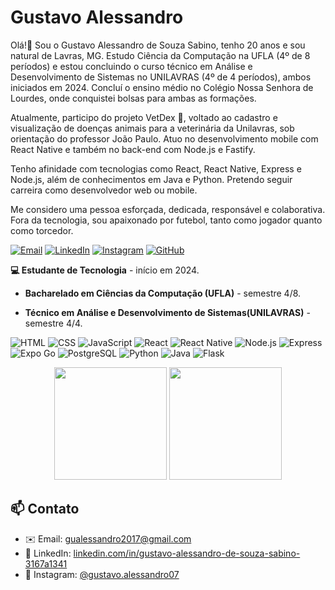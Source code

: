 # Gustavo Alessandro

Olá!👋 Sou o Gustavo Alessandro de Souza Sabino, tenho 20 anos e sou natural de Lavras, MG. Estudo Ciência da Computação na UFLA (4º de 8 períodos) e estou concluindo o curso técnico em Análise e Desenvolvimento de Sistemas no UNILAVRAS (4º de 4 períodos), ambos iniciados em 2024. Concluí o ensino médio no Colégio Nossa Senhora de Lourdes, onde conquistei bolsas para ambas as formações.

Atualmente, participo do projeto VetDex 🐾, voltado ao cadastro e visualização de doenças animais para a veterinária da Unilavras, sob orientação do professor João Paulo. Atuo no desenvolvimento mobile com React Native e também no back-end com Node.js e Fastify.

Tenho afinidade com tecnologias como React, React Native, Express e Node.js, além de conhecimentos em Java e Python. Pretendo seguir carreira como desenvolvedor web ou mobile.

Me considero uma pessoa esforçada, dedicada, responsável e colaborativa. Fora da tecnologia, sou apaixonado por futebol, tanto como jogador quanto como torcedor.

[![Email](https://img.shields.io/badge/Email-D14836?style=for-the-badge&logo=gmail&logoColor=white)](mailto:gualessandro2017@gmail.com)
[![LinkedIn](https://img.shields.io/badge/LinkedIn-0A66C2?style=for-the-badge&logo=linkedin&logoColor=white)](https://www.linkedin.com/in/gustavo-alessandro-de-souza-sabino-3167a1341)
[![Instagram](https://img.shields.io/badge/Instagram-E4405F?style=for-the-badge&logo=instagram&logoColor=white)](https://www.instagram.com/gustavo.alessandro07/)
[![GitHub](https://img.shields.io/badge/GitHub-100000?style=for-the-badge&logo=github&logoColor=white)](https://github.com/GUSTAVO-ALESSANDRO)

__💻 Estudante de Tecnologia__ - início em 2024.

- **Bacharelado em Ciências da Computação (UFLA)** - semestre 4/8.

- **Técnico em Análise e Desenvolvimento de Sistemas(UNILAVRAS)** - semestre 4/4.

![HTML](https://img.shields.io/badge/HTML5-E34F26?style=for-the-badge&logo=html5&logoColor=white)
![CSS](https://img.shields.io/badge/CSS3-1572B6?style=for-the-badge&logo=css3&logoColor=white)
![JavaScript](https://img.shields.io/badge/JavaScript-F7DF1E?style=for-the-badge&logo=javascript&logoColor=black)
![React](https://img.shields.io/badge/React-20232A?style=for-the-badge&logo=react&logoColor=61DAFB)
![React Native](https://img.shields.io/badge/React_Native-20232A?style=for-the-badge&logo=react&logoColor=61DAFB)
![Node.js](https://img.shields.io/badge/Node.js-339933?style=for-the-badge&logo=nodedotjs&logoColor=white)
![Express](https://img.shields.io/badge/Express.js-000000?style=for-the-badge&logo=express&logoColor=white)
![Expo Go](https://img.shields.io/badge/Expo-000020?style=for-the-badge&logo=expo&logoColor=white)
![PostgreSQL](https://img.shields.io/badge/PostgreSQL-316192?style=for-the-badge&logo=postgresql&logoColor=white)
![Python](https://img.shields.io/badge/Python-3776AB?style=for-the-badge&logo=python&logoColor=white)
![Java](https://img.shields.io/badge/Java-007396?style=for-the-badge&logo=java&logoColor=white)
![Flask](https://img.shields.io/badge/Flask-000000?style=for-the-badge&logo=flask&logoColor=white)


<p align="center">
  <img src="https://github-readme-stats.vercel.app/api?username=GUSTAVO-ALESSANDRO&show_icons=true&theme=tokyonight" height="180em"/>
  <img src="https://github-readme-stats.vercel.app/api/top-langs/?username=GUSTAVO-ALESSANDRO&layout=compact&theme=tokyonight" height="180em"/>
</p>

## 📫 Contato

- ✉️ Email: [gualessandro2017@gmail.com](mailto:gualessandro2017@gmail.com)
- 💼 LinkedIn: [linkedin.com/in/gustavo-alessandro-de-souza-sabino-3167a1341](https://www.linkedin.com/in/gustavo-alessandro-de-souza-sabino-3167a1341)
- 📸 Instagram: [@gustavo.alessandro07](https://www.instagram.com/gustavo.alessandro07/)
